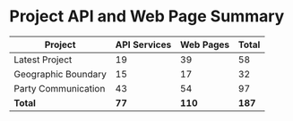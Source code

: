 # Project API and Web Page Summary

| **Project** | **API Services** | **Web Pages** | **Total** |
|-------------|------------------|--------------|-----------|
| Latest Project | 19 | 39 | 58 |
| Geographic Boundary | 15 | 17 | 32 |
| Party Communication | 43 | 54 | 97 |
| **Total** | **77** | **110** | **187** |
